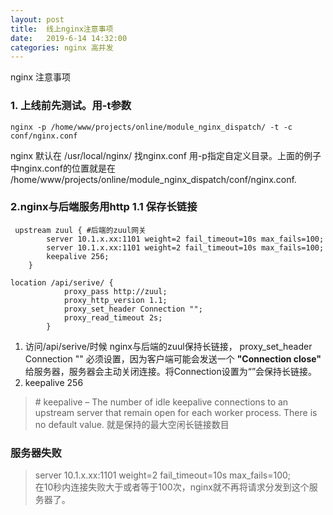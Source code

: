 ```yaml
---
layout: post
title:  线上nginx注意事项
date:   2019-6-14 14:32:00
categories: nginx 高并发
---
```


nginx 注意事项
### 1. 上线前先测试。用-t参数
```
nginx -p /home/www/projects/online/module_nginx_dispatch/ -t -c conf/nginx.conf
```

nginx 默认在 /usr/local/nginx/ 找nginx.conf 用-p指定自定义目录。上面的例子中nginx.conf的位置就是在 /home/www/projects/online/module_nginx_dispatch/conf/nginx.conf.

### 2.nginx与后端服务用http 1.1 保存长链接
```
 upstream zuul { #后端的zuul网关
        server 10.1.x.xx:1101 weight=2 fail_timeout=10s max_fails=100;
        server 10.1.x.xx:1101 weight=2 fail_timeout=10s max_fails=100;
        keepalive 256; 
    }

location /api/serive/ {
            proxy_pass http://zuul;
            proxy_http_version 1.1;
            proxy_set_header Connection "";
            proxy_read_timeout 2s;     
        }
```

1. 访问/api/serive/时候 nginx与后端的zuul保持长链接，
proxy_set_header Connection "" 必须设置，因为客户端可能会发送一个 **"Connection close"** 给服务器，服务器会主动关闭连接。将Connection设置为“”会保持长链接。
2. keepalive 256 
>   # keepalive – The number of idle keepalive connections to an upstream server that remain open for each worker process. There is no default value. 
就是保持的最大空闲长链接数目

### 服务器失败
>server 10.1.x.xx:1101 weight=2 fail_timeout=10s max_fails=100;   
在10秒内连接失败大于或者等于100次，nginx就不再将请求分发到这个服务器了。
